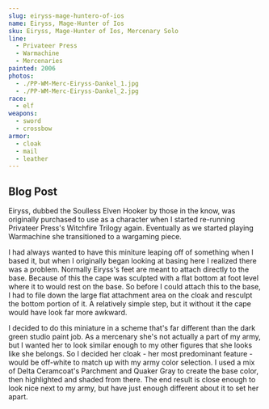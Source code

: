 ```yaml
---
slug: eiryss-mage-huntero-of-ios
name: Eiryss, Mage-Hunter of Ios
sku: Eiryss, Mage-Hunter of Ios, Mercenary Solo
line:
  - Privateer Press
  - Warmachine
  - Mercenaries
painted: 2006
photos:
  - ./PP-WM-Merc-Eiryss-Dankel_1.jpg
  - ./PP-WM-Merc-Eiryss-Dankel_2.jpg
race:
  - elf
weapons:
  - sword
  - crossbow
armor:
  - cloak
  - mail
  - leather
---
```


## Blog Post

Eiryss, dubbed the Soulless Elven Hooker by those in the know, was originally purchased to use as a character when I started re-running Privateer Press's Witchfire Trilogy again. Eventually as we started playing Warmachine she transitioned to a wargaming piece.

I had always wanted to have this miniture leaping off of something when I based it, but when I originally began looking at basing here I realized there was a problem. Normally Eiryss's feet are meant to attach directly to the base. Because of this the cape was sculpted with a flat bottom at foot level where it to would rest on the base. So before I could attach this to the base, I had to file down the large flat attachment area on the cloak and resculpt the bottom portion of it. A relatively simple step, but it without it the cape would have look far more awkward.

I decided to do this miniature in a scheme that's far different than the dark green studio paint job. As a mercenary she's not actually a part of my army, but I wanted her to look similar enough to my other figures that she looks like she belongs. So I decided her cloak - her most predominant feature - would be off-white to match up with my army color selection. I used a mix of Delta Ceramcoat's Parchment and Quaker Gray to create the base color, then highlighted and shaded from there. The end result is close enough to look nice next to my army, but have just enough different about it to set her apart.
